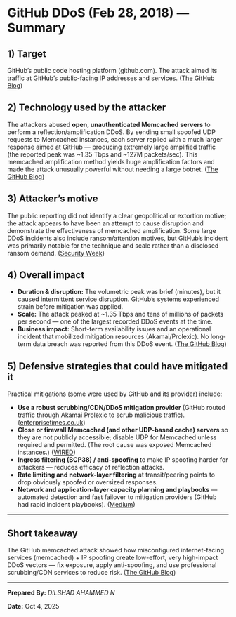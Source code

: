 
# GitHub DDoS (Feb 28, 2018) — Summary

## 1) Target

GitHub’s public code hosting platform (github.com). The attack aimed its traffic at GitHub’s public-facing IP addresses and services. ([The GitHub Blog][1])

## 2) Technology used by the attacker

The attackers abused **open, unauthenticated Memcached servers** to perform a reflection/amplification DDoS. By sending small spoofed UDP requests to Memcached instances, each server replied with a much larger response aimed at GitHub — producing extremely large amplified traffic (the reported peak was ~1.35 Tbps and ~127M packets/sec). This memcached amplification method yields huge amplification factors and made the attack unusually powerful without needing a large botnet. ([The GitHub Blog][1])

## 3) Attacker’s motive

The public reporting did not identify a clear geopolitical or extortion motive; the attack appears to have been an attempt to cause disruption and demonstrate the effectiveness of memcached amplification. Some large DDoS incidents also include ransom/attention motives, but GitHub’s incident was primarily notable for the technique and scale rather than a disclosed ransom demand. ([Security Week][2])

## 4) Overall impact

* **Duration & disruption:** The volumetric peak was brief (minutes), but it caused intermittent service disruption. GitHub’s systems experienced strain before mitigation was applied.
* **Scale:** The attack peaked at ~1.35 Tbps and tens of millions of packets per second — one of the largest recorded DDoS events at the time.
* **Business impact:** Short-term availability issues and an operational incident that mobilized mitigation resources (Akamai/Prolexic). No long-term data breach was reported from this DDoS event. ([The GitHub Blog][1])

## 5) Defensive strategies that could have mitigated it

Practical mitigations (some were used by GitHub and its provider) include:

* **Use a robust scrubbing/CDN/DDoS mitigation provider** (GitHub routed traffic through Akamai Prolexic to scrub malicious traffic). ([enterprisetimes.co.uk][3])
* **Close or firewall Memcached (and other UDP-based cache) servers** so they are not publicly accessible; disable UDP for Memcached unless required and permitted. (The root cause was exposed Memcached instances.) ([WIRED][4])
* **Ingress filtering (BCP38) / anti-spoofing** to make IP spoofing harder for attackers — reduces efficacy of reflection attacks.
* **Rate limiting and network-layer filtering** at transit/peering points to drop obviously spoofed or oversized responses.
* **Network and application-layer capacity planning and playbooks** — automated detection and fast failover to mitigation providers (GitHub had rapid incident playbooks). ([Medium][5])

---

## Short takeaway

The GitHub memcached attack showed how misconfigured internet-facing services (memcached) + IP spoofing create low-effort, very high-impact DDoS vectors — fix exposure, apply anti-spoofing, and use professional scrubbing/CDN services to reduce risk. ([The GitHub Blog][1])

---

**Prepared By:** *DILSHAD AHAMMED N*

**Date:** Oct 4, 2025

[1]: https://github.blog/news-insights/company-news/ddos-incident-report/?utm_source=chatgpt.com "February 28th DDoS Incident Report"
[2]: https://www.securityweek.com/largest-ever-13tbps-ddos-attack-includes-embedded-ransom-demands/?utm_source=chatgpt.com "Largest Ever 1.3Tbps DDoS Attack Includes Embedded ..."
[3]: https://www.enterprisetimes.co.uk/2018/03/02/github-shakes-1-35tbps-ddos-attack/?utm_source=chatgpt.com "GitHub shakes off 1.35Tbps DDoS attack -"
[4]: https://www.wired.com/story/github-ddos-memcached/?utm_source=chatgpt.com "GitHub Survived the Biggest DDoS Attack Ever Recorded"
[5]: https://medium.com/%40mganeshram2005/%EF%B8%8F-case-study-github-ddos-attack-2018-3e9c9cd4be80?utm_source=chatgpt.com "️ Case Study: GitHub DDoS Attack (2018) | by Mganeshram"
[6]: https://www.a10networks.com/blog/5-most-famous-ddos-attacks/?utm_source=chatgpt.com "Five Most Famous DDoS Attacks and Then Some"
